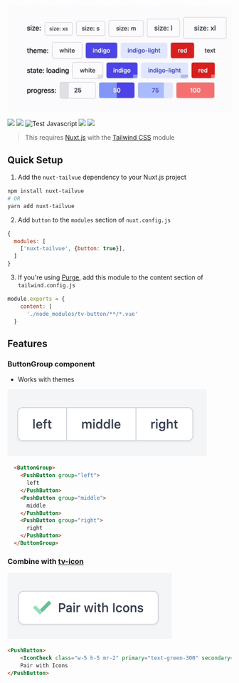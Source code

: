 <p align="center">
  <img src="media/buttons.gif" width="600" />
</p>

[![](https://img.shields.io/npm/v/tv-button.svg?logo=npm&style=flat-square)](https://www.npmjs.com/package/tv-button)
[![](https://img.shields.io/badge/nuxt.js-module-04C690.svg?style=flat-square)](https://nuxtjs.org)
![Test Javascript](https://github.com/acidjazz/tv-button/workflows/Test%20Javascript/badge.svg)
[![](https://img.shields.io/npm/dt/tv-button.svg?style=flat-square)](https://www.npmjs.com/package/tv-button)
[![](https://img.shields.io/github/license/acidjazz/tv-button?style=flat-square)](https://www.npmjs.com/package-tv-button)
<!-- [![](https://img.shields.io/badge/chat-on%20discord-7289DA.svg?logo=discord&style=flat-square)](https://discord.gg/enn4S6) -->

> This requires [Nuxt.js](https://nuxtjs.org) with the [Tailwind CSS](https://tailwindcss.nuxtjs.org) module

## Quick Setup
1. Add the `nuxt-tailvue` dependency to your Nuxt.js project
```bash
npm install nuxt-tailvue
# OR
yarn add nuxt-tailvue
```

2. Add `button` to the `modules` section of `nuxt.config.js`
```js
{
  modules: [
    ['nuxt-tailvue', {button: true}],
  ]
}
```

3. If you're using [Purge](https://tailwindcss.com/docs/controlling-file-size), add this module to the content section of `tailwind.config.js`

```js
module.exports = {
    content: [
      './node_modules/tv-button/**/*.vue'
  }
```


## Features

### ButtonGroup component
 - Works with themes

![](media/group1.png?raw=true)

```html
  <ButtonGroup>
    <PushButton group="left">
      left
    </PushButton>
    <PushButton group="middle">
      middle
    </PushButton>
    <PushButton group="right">
      right
    </PushButton>
  </ButtonGroup>
```

### Combine with [tv-icon](https://github.com/acidjazz/tv-icon)

![](media/paired.png?raw=true)

```html
<PushButton>
    <IconCheck class="w-5 h-5 mr-2" primary="text-green-300" secondary="text-green-400"/>
    Pair with Icons
</PushButton>
```
